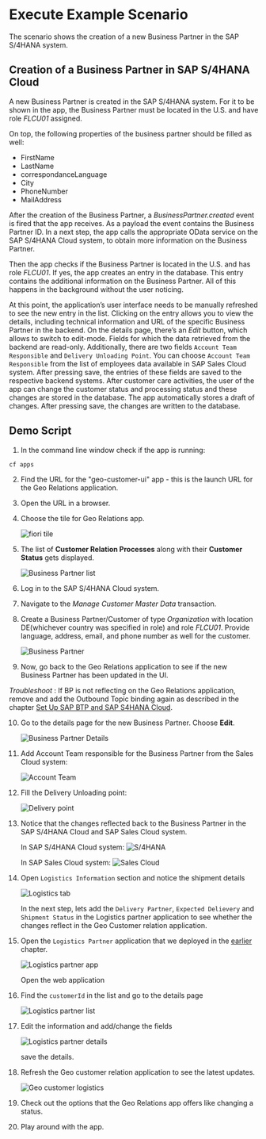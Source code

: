 # Execute Example Scenario

The scenario shows the creation of a new Business Partner in the SAP S/4HANA system.

## Creation of a Business Partner in SAP S/4HANA Cloud

A new Business Partner is created in the SAP S/4HANA system. For it to be shown in the app, the Business Partner must be located in the U.S. and have role *FLCU01* assigned.

On top, the following properties of the business partner should be filled as well:

- FirstName
- LastName
- correspondanceLanguage
- City
- PhoneNumber
- MailAddress

After the creation of the Business Partner, a *BusinessPartner.created* event is fired that the app receives. As a payload the event contains the Business Partner ID. In a next step, the app calls the appropriate OData service on the SAP S/4HANA Cloud system, to obtain more information on the Business Partner.

Then the app checks if the Business Partner is located in the U.S. and has role *FLCU01*. If yes, the app creates an entry in the database. This entry contains the additional information on the Business Partner. All of this happens in the background without the user noticing.

At this point, the application’s user interface needs to be manually refreshed to see the new entry in the list. Clicking on the entry allows you to view the details, including technical information and URL of the specific Business Partner in the backend.
On the details page, there’s an *Edit* button, which allows to switch to edit-mode. Fields for which the data retrieved from the backend are read-only. Additionally, there are two fields `Account Team Responsible` and `Delivery Unloading Point`. You can choose `Account Team Responsible` from the list of employees data available in SAP Sales Cloud system. After pressing save, the entries of these fields are saved to the respective backend systems.
After customer care activities, the user of the app can change the customer status and processing status and these changes are stored in the database. The app automatically stores a draft of changes. After pressing save, the changes are written to the database.

## Demo Script

1. In the command line window check if the app is running:

```
cf apps
```

2. Find the URL for the "geo-customer-ui" app - this is the launch URL for the Geo Relations application.

3. Open the URL in a browser.

4. Choose the tile for Geo Relations app.

    ![fiori tile](./images/1.png)

5. The list of **Customer Relation Processes** along with their **Customer Status** gets displayed.

    ![Business Partner list](./images/2.png)

6. Log in to the SAP S/4HANA Cloud system.

7. Navigate to the *Manage Customer Master Data* transaction.

8. Create a Business Partner/Customer of type *Organization* with location DE(whichever country was specified in role) and role *FLCU01*. Provide language, address, email, and phone number as well for the customer.

    ![Business Partner](./images/3.png)

9. Now, go back to the Geo Relations application to see if the new Business Partner has been updated in the UI.

 *Troubleshoot* : If BP is not reflecting on the Geo Relations application, remove and add the Outbound Topic binding again as described in the chapter [Set Up SAP BTP and SAP S4HANA Cloud](https://github.com/SAP-samples/cloud-extension-graph-sample/blob/main/documentation/Set%20Up%20SAP%20BTP%20and%20SAP%20S/4HANA/README.md).
 
10. Go to the details page for the new Business Partner. Choose **Edit**.

    ![Business Partner Details](./images/4.png)

11. Add Account Team responsible for the Business Partner from the Sales Cloud system:

    ![Account Team](./images/5.png)

12. Fill the Delivery Unloading point:

    ![Delivery point](./images/6.png)

13. Notice that the changes reflected back to the Business Partner in the SAP S/4HANA Cloud and SAP Sales Cloud system.

    In SAP S/4HANA Cloud system:
    ![S/4HANA](./images/7.png)

    In SAP Sales Cloud system:
    ![Sales Cloud](./images/8.png)

14. Open `Logistics Information` section and notice the shipment details

    ![Logistics tab](./images/9.png)

    In the next step, lets add the `Delivery Partner`, `Expected Delievery` and `Shipment Status` in the Logistics partner application to see whether the changes reflect in the Geo Customer relation application.

15. Open the `Logistics Partner` application that we deployed in the [earlier](../Set%20Up%20Logistics%20Partner%20app%20/README.md) chapter.

    ![Logistics partner app](./images/10.png)

    Open the web application

16. Find the `customerId` in the list and go to the details page

    ![Logistics partner list](./images/11.png)

17. Edit the information and add/change the fields

    ![Logistics partner details](./images/12.png)

    save the details.

18. Refresh the Geo customer relation application to see the latest updates.

    ![Geo customer logistics](./images/13.png)
       
19. Check out the options that the Geo Relations app offers like changing a status.

20. Play around with the app.


